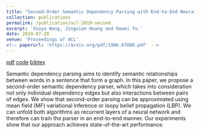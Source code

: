 ```yaml
---
title: "Second-Order Semantic Dependency Parsing with End-to-End Neural Networks"
collection: publications
permalink: /publication/acl-2019-second
excerpt: 'Xinyu Wang, Jingxian Huang and Kewei Tu.'
date: 2019-07-28
venue: 'Proceedings of ACL'
<!-- paperurl: 'https://arxiv.org/pdf/1906.07880.pdf' -->
---
```


[pdf](https://arxiv.org/pdf/1906.07880.pdf)
[code](https://github.com/wangxinyu0922/Second_Order_SDP)
[bibtex](https://www.aclweb.org/anthology/P19-1454.bib)

Semantic dependency parsing aims to identify semantic relationships between words in a sentence that form a graph. In this paper, we propose a second-order semantic dependency parser, which takes into consideration not only individual dependency edges but also interactions between pairs of edges. We show that second-order parsing can be approximated using mean field (MF) variational inference or loopy belief propagation (LBP). We can unfold both algorithms as recurrent layers of a neural network and therefore can train the parser in an end-to-end manner. Our experiments show that our approach achieves state-of-the-art performance.